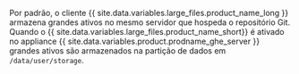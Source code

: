 Por padrão, o cliente {{ site.data.variables.large_files.product_name_long }} armazena grandes ativos no mesmo servidor que hospeda o repositório Git. Quando o {{ site.data.variables.large_files.product_name_short}} é ativado no appliance {{ site.data.variables.product.prodname_ghe_server }} grandes ativos são armazenados na partição de dados em `/data/user/storage`.
